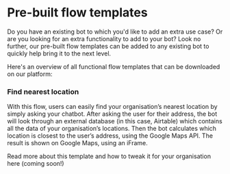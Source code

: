 # Pre-built flow templates

Do you have an existing bot to which you'd like to add an extra use case? Or are you looking for an extra functionality to add to your bot? Look no further, our pre-built flow templates can be added to any existing bot to quickly help bring it to the next level.

Here's an overview of all functional flow templates that can be downloaded on our platform:

### Find nearest location

With this flow, users can easily find your organisation’s nearest location by simply asking your chatbot. After asking the user for their address, the bot will look through an external database (in this case, Airtable) which contains all the data of your organisation’s locations. Then the bot calculates which location is closest to the user’s address, using the Google Maps API. The result is shown on Google Maps, using an iFrame.

Read more about this template and how to tweak it for your organisation here (coming soon!)
